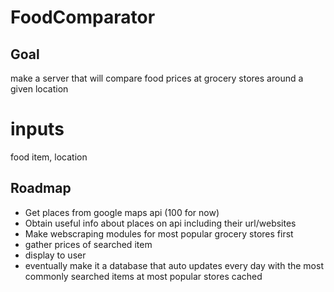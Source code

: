 # FoodComparator
 
## Goal
make a server that will compare food prices at grocery stores around a given location

# inputs
food item,
location

## Roadmap
* Get places from google maps api (100 for now)
* Obtain useful info about places on api including their url/websites
* Make webscraping modules for most popular grocery stores first
* gather prices of searched item
* display to user
* eventually make it a database that auto updates every day with the most commonly searched items at most popular stores cached
